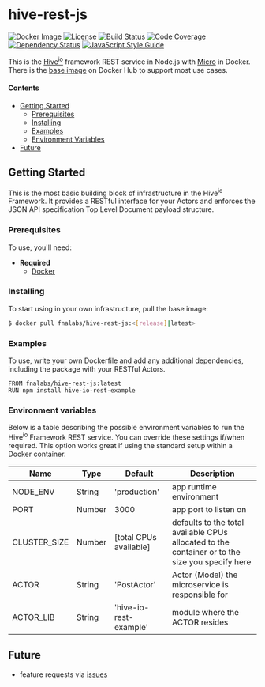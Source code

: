 # hive-rest-js

[![Docker Image][docker-image]][docker-url]
[![License][license-image]][license-url]
[![Build Status][circle-image]][circle-url]
[![Code Coverage][codecov-image]][codecov-url]
[![Dependency Status][depstat-image]][depstat-url]
[![JavaScript Style Guide][style-image]][style-url]

This is the [Hive<sup>io</sup>](https://hiveframework.io/) framework REST service in Node.js with [Micro](https://www.npmjs.com/package/micro) in Docker. There is the [base image](https://hub.docker.com/r/fnalabs/hive-rest-js/) on Docker Hub to support most use cases.

#### Contents
- [Getting Started](#getting-started)
  - [Prerequisites](#prerequisites)
  - [Installing](#installing)
  - [Examples](#examples)
  - [Environment Variables](#environment-variables)
- [Future](#future)

## Getting Started
This is the most basic building block of infrastructure in the Hive<sup>io</sup> Framework. It provides a RESTful interface for your Actors and enforces the JSON API specification Top Level Document payload structure.

### Prerequisites
To use, you'll need:
- **Required**
  - [Docker](https://www.docker.com/)

### Installing
To start using in your own infrastructure, pull the base image:
```sh
$ docker pull fnalabs/hive-rest-js:<[release]|latest>
```

### Examples
To use, write your own Dockerfile and add any additional dependencies, including the package with your RESTful Actors.
```
FROM fnalabs/hive-rest-js:latest
RUN npm install hive-io-rest-example
```

### Environment variables
Below is a table describing the possible environment variables to run the Hive<sup>io</sup> Framework REST service. You can override these settings if/when required. This option works great if using the standard setup within a Docker container.

Name               | Type    | Default                 | Description
------------------ | ------- | ----------------------- | -------------------------------------------------------
NODE_ENV           | String  | 'production'            | app runtime environment
PORT               | Number  | 3000                    | app port to listen on
CLUSTER_SIZE       | Number  | [total CPUs available]  | defaults to the total available CPUs allocated to the container or to the size you specify here
ACTOR              | String  | 'PostActor'             | Actor (Model) the microservice is responsible for
ACTOR_LIB          | String  | 'hive-io-rest-example'  | module where the ACTOR resides

## Future
- feature requests via [issues](https://github.com/fnalabs/hive-rest-js/issues)

[docker-image]: https://images.microbadger.com/badges/version/fnalabs/hive-rest-js.svg
[docker-url]: https://hub.docker.com/r/fnalabs/hive-rest-js/

[license-image]: https://img.shields.io/badge/License-Apache%202.0-blue.svg
[license-url]: https://github.com/fnalabs/hive-rest-js/blob/master/LICENSE

[circle-image]: https://img.shields.io/circleci/project/github/fnalabs/hive-rest-js.svg
[circle-url]: https://circleci.com/gh/fnalabs/hive-rest-js

[codecov-image]: https://img.shields.io/codecov/c/github/fnalabs/hive-rest-js.svg
[codecov-url]: https://codecov.io/gh/fnalabs/hive-rest-js

[depstat-image]: https://img.shields.io/david/fnalabs/hive-rest-js.svg
[depstat-url]: https://david-dm.org/fnalabs/hive-rest-js

[style-image]: https://img.shields.io/badge/code_style-standard-brightgreen.svg
[style-url]: https://standardjs.com

